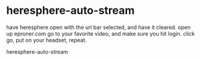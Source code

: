 # heresphere-auto-stream

have heresphere open with the url bar selected, and have it cleared.
open up eproner.com 
go to your favorite video, and make sure you hit login. 
click go, put on your headset, repeat.  

heresphere-auto-stream
